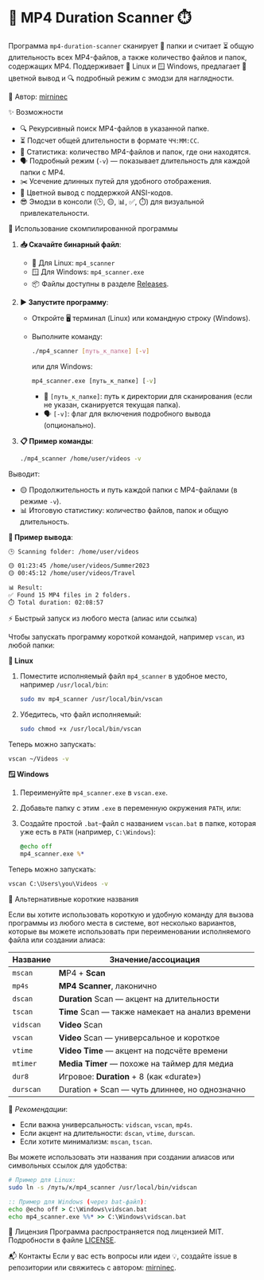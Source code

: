 # 📼 MP4 Duration Scanner ⏱️

Программа `mp4-duration-scanner` сканирует 📂 папки и считает ⏳ общую длительность всех MP4-файлов, а также количество файлов и папок, содержащих MP4. Поддерживает 🐧 Linux и 🪟 Windows, предлагает 🎨 цветной вывод и 🔍 подробный режим с эмодзи для наглядности.

🔗 Автор: [mirninec](https://github.com/mirninec)

✨ Возможности

- 🔍 Рекурсивный поиск MP4-файлов в указанной папке.
- ⏳ Подсчет общей длительности в формате `ЧЧ:ММ:СС`.
- 📂 Статистика: количество MP4-файлов и папок, где они находятся.
- 🗣️ Подробный режим (`-v`) — показывает длительность для каждой папки с MP4.
- ✂️ Усечение длинных путей для удобного отображения.
- 🎨 Цветной вывод с поддержкой ANSI-кодов.
- 😎 Эмодзи в консоли (🕒, 🟡, 📊, ✅, ⏱️) для визуальной привлекательности.

🚀 Использование скомпилированной программы

1. **📥 Скачайте бинарный файл**:
   - 🐧 Для Linux: `mp4_scanner`
   - 🪟 Для Windows: `mp4_scanner.exe`
   - 📦 Файлы доступны в разделе [Releases](https://github.com/mirninec/mp4-duration-scanner/releases).

2. **▶️ Запустите программу**:
   - Откройте 🖥️ терминал (Linux) или командную строку (Windows).
   - Выполните команду:
  
     ```bash
     ./mp4_scanner [путь_к_папке] [-v]
     ```

     или для Windows:

     ```cmd
     mp4_scanner.exe [путь_к_папке] [-v]
     ```

     - 📍 `[путь_к_папке]`: путь к директории для сканирования (если не указан, сканируется текущая папка).
     - 🗣️ `[-v]`: флаг для включения подробного вывода (опционально).

3. **📋 Пример команды**:

   ```bash
   ./mp4_scanner /home/user/videos -v
   ```

Выводит:

- 🟡 Продолжительность и путь каждой папки с MP4-файлами (в режиме `-v`).
- 📊 Итоговую статистику: количество файлов, папок и общую длительность.

 **📄 Пример вывода**:

   ```bash
   🕒 Scanning folder: /home/user/videos

   🟡 01:23:45 /home/user/videos/Summer2023
   🟡 00:45:12 /home/user/videos/Travel

   📊 Result:
   ✅ Found 15 MP4 files in 2 folders.
   ⏱️ Total duration: 02:08:57
   ```

⚡ Быстрый запуск из любого места (алиас или ссылка)

Чтобы запускать программу короткой командой, например `vscan`, из любой папки:

**🐧 Linux**

1. Поместите исполняемый файл `mp4_scanner` в удобное место, например `/usr/local/bin`:

   ```bash
   sudo mv mp4_scanner /usr/local/bin/vscan
   ```

2. Убедитесь, что файл исполняемый:

   ```bash
   sudo chmod +x /usr/local/bin/vscan
   ```

Теперь можно запускать:

```bash
vscan ~/Videos -v
```

**🪟 Windows**

1. Переименуйте `mp4_scanner.exe` в `vscan.exe`.

2. Добавьте папку с этим `.exe` в переменную окружения `PATH`, или:

3. Создайте простой `.bat`-файл с названием `vscan.bat` в папке, которая уже есть в `PATH` (например, `C:\Windows`):

   ```bat
   @echo off
   mp4_scanner.exe %*
   ```

Теперь можно запускать:

```cmd
vscan C:\Users\you\Videos -v
```

📼 Альтернативные короткие названия

Если вы хотите использовать короткую и удобную команду для вызова программы из любого места в системе, вот несколько вариантов, которые вы можете использовать при переименовании исполняемого файла или создании алиаса:

| Название  | Значение/ассоциация                              |
| --------- | ------------------------------------------------ |
| `mscan`   | **M**P4 + **Scan**                               |
| `mp4s`    | **MP4 Scanner**, лаконично                       |
| `dscan`   | **Duration** Scan — акцент на длительности       |
| `tscan`   | **Time** Scan — также намекает на анализ времени |
| `vidscan` | **Video** Scan                                   |
| `vscan`   | **Video** Scan — универсальное и короткое        |
| `vtime`   | **Video Time** — акцент на подсчёте времени      |
| `mtimer`  | **Media Timer** — похоже на таймер для медиа     |
| `dur8`    | Игровое: **Duration** + 8 (как «durate»)         |
| `durscan` | Duration + Scan — чуть длиннее, но однозначно    |

🧠 *Рекомендации*:

- Если важна универсальность: `vidscan`, `vscan`, `mp4s`.
- Если акцент на длительности: `dscan`, `vtime`, `durscan`.
- Если хотите минимализм: `mscan`, `tscan`.

Вы можете использовать эти названия при создании алиасов или символьных ссылок для удобства:

```bash
# Пример для Linux:
sudo ln -s /путь/к/mp4_scanner /usr/local/bin/vidscan
```

```cmd
:: Пример для Windows (через bat-файл):
echo @echo off > C:\Windows\vidscan.bat
echo mp4_scanner.exe %%* >> C:\Windows\vidscan.bat
```

📜 Лицензия
Программа распространяется под лицензией MIT. Подробности в файле [LICENSE](LICENSE).

📬 Контакты
Если у вас есть вопросы или идеи 💡, создайте issue в репозитории или свяжитесь с автором: [mirninec](https://github.com/mirninec).
